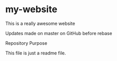 # my-website
This is a really awesome website

Updates made on master on GitHub before rebase

Repository Purpose

This file is just a readme file.
